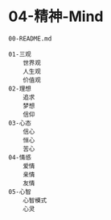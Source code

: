 04-精神-Mind
==============

	00-README.md

	01-三观
		世界观
		人生观
		价值观
	02-理想
		追求
		梦想
		信仰
	03-心态
		信心
		恒心
		苦心
	04-情感
		爱情
		亲情
		友情
	05-心智
		心智模式
		心灵
